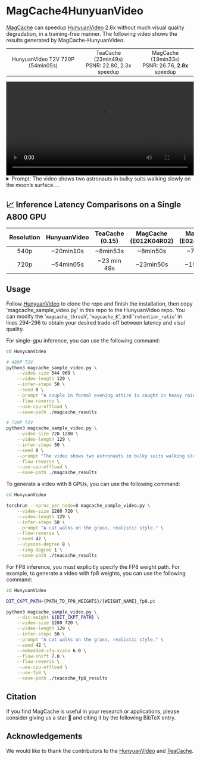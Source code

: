 <!-- ## **MagCache4HunyuanVideo** -->
# MagCache4HunyuanVideo

[MagCache](https://github.com/Zehong-Ma/MagCache) can speedup [HunyuanVideo](https://github.com/Tencent/HunyuanVideo) 2.8x without much visual quality degradation, in a training-free manner. The following video shows the results generated by MagCache-HunyuanVideo.

<table style="width:100%; text-align:center; font-size:1em;">
  <tr>
    <td>HunyuanVideo T2V 720P (54min05s)</td>
    <td>TeaCache (23min49s)<br>PSNR: 22.80, 2.3x speedup</td>
    <td>MagCache (19min33s)<br>PSNR: 26.76, <b>2.8x</b> speedup</td>
  </tr>
</table>
<div align="center">
  <video src="https://github.com/user-attachments/assets/a815048a-b25b-4c4a-8742-6c19ab572fbb" width="100%" poster=""> </video>
</div>
<details style="width: 100%; margin: auto;">
<summary>Prompt: The video shows two astronauts in bulky suits walking slowly on the moon’s surface....</summary>
The video shows two astronauts in bulky suits walking slowly on the moon’s surface, against a vast starry universe. Their steps are heavy and slow, kicking up dust in the low-gravity environment. The scene is silent, mysterious, and evokes the courage and dreams of space exploration.
</details>

## 📈 Inference Latency Comparisons on a Single A800 GPU


|      Resolution       |        HunyuanVideo       |    TeaCache (0.15)   |  MagCache (E012K04R02) | MagCache (E024K06R02)  |
|:---------------------:|:-------------------------:|:--------------------:|:----------------------:|:----------------------:|
|         540p          |        ~20min10s          |     ~8min53s         |         ~8min50s       |          ~7min17s      |
|         720p          |        ~54min05s          |    ~23 min 49s       |        ~23min50s       |      ~19min33s         |


## Usage

Follow [HunyuanVideo](https://github.com/Tencent/HunyuanVideo) to clone the repo and finish the installation, then copy 'magcache_sample_video.py' in this repo to the HunyuanVideo repo. You can modify the '`magcache_thresh`', '`magcache_K`', and '`retention_ratio`' in lines 294-296 to obtain your desired trade-off between latency and visul quality.

For single-gpu inference, you can use the following command:

```bash
cd HunyuanVideo

# 480P T2V
python3 magcache_sample_video.py \
    --video-size 544 960 \
    --video-length 129 \
    --infer-steps 50 \
    --seed 0 \
    --prompt "A couple in formal evening attire is caught in heavy rain on their way home, holding a black umbrella. In the flat shot, the man is wearing a black suit and the woman is wearing a white long dress. They walk slowly in the rain, and the rain drips down the umbrella. The camera moves smoothly with their steps, showing their elegant posture in the rain." \
    --flow-reverse \
    --use-cpu-offload \
    --save-path ./magcache_results

# 720P T2V
python3 magcache_sample_video.py \
    --video-size 720 1280 \
    --video-length 129 \
    --infer-steps 50 \
    --seed 0 \
    --prompt "The video shows two astronauts in bulky suits walking slowly on the moon’s surface, against a vast starry universe. Their steps are heavy and slow, kicking up dust in the low-gravity environment. The scene is silent, mysterious, and evokes the courage and dreams of space exploration." \
    --flow-reverse \
    --use-cpu-offload \
    --save-path ./magcache_results

```

To generate a video with 8 GPUs, you can use the following command:

```bash
cd HunyuanVideo

torchrun --nproc_per_node=8 magcache_sample_video.py \
    --video-size 1280 720 \
    --video-length 129 \
    --infer-steps 50 \
    --prompt "A cat walks on the grass, realistic style." \
    --flow-reverse \
    --seed 42 \
    --ulysses-degree 8 \
    --ring-degree 1 \
    --save-path ./teacache_results
```

For FP8 inference, you must explicitly specify the FP8 weight path. For example, to generate a video with fp8 weights, you can use the following command:

```bash
cd HunyuanVideo

DIT_CKPT_PATH={PATH_TO_FP8_WEIGHTS}/{WEIGHT_NAME}_fp8.pt

python3 magcache_sample_video.py \
    --dit-weight ${DIT_CKPT_PATH} \
    --video-size 1280 720 \
    --video-length 129 \
    --infer-steps 50 \
    --prompt "A cat walks on the grass, realistic style." \
    --seed 42 \
    --embedded-cfg-scale 6.0 \
    --flow-shift 7.0 \
    --flow-reverse \
    --use-cpu-offload \
    --use-fp8 \
    --save-path ./teacache_fp8_results
```

## Citation
If you find MagCache is useful in your research or applications, please consider giving us a star 🌟 and citing it by the following BibTeX entry.

<!-- ```
@article{liu2024timestep,
  title={Timestep Embedding Tells: It's Time to Cache for Video Diffusion Model},
  author={Liu, Feng and Zhang, Shiwei and Wang, Xiaofeng and Wei, Yujie and Qiu, Haonan and Zhao, Yuzhong and Zhang, Yingya and Ye, Qixiang and Wan, Fang},
  journal={arXiv preprint arXiv:2411.19108},
  year={2024}
}
``` -->


## Acknowledgements

We would like to thank the contributors to the [HunyuanVideo](https://github.com/Tencent/HunyuanVideo) and [TeaCache](https://github.com/ali-vilab/TeaCache).
